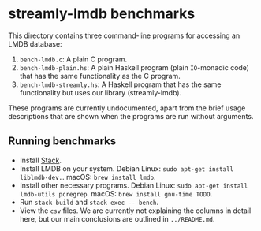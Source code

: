# streamly-lmdb benchmarks

This directory contains three command-line programs for accessing an LMDB database:

1. `bench-lmdb.c`: A plain C program.
2. `bench-lmdb-plain.hs`: A plain Haskell program (plain `IO`-monadic code) that has the same functionality as the C program.
3. `bench-lmdb-streamly.hs`: A Haskell program that has the same functionality but uses our library (streamly-lmdb).

These programs are currently undocumented, apart from the brief usage descriptions that are shown when the programs are run without arguments.

## Running benchmarks

* Install [Stack](https://docs.haskellstack.org/en/stable/README/).
* Install LMDB on your system. Debian Linux: `sudo apt-get install liblmdb-dev.`. macOS: `brew install lmdb`.
* Install other necessary programs. Debian Linux: `sudo apt-get install lmdb-utils pcregrep`. macOS: `brew install gnu-time TODO`.
* Run `stack build` and `stack exec -- bench`.
* View the `csv` files. We are currently not explaining the columns in detail here, but our main conclusions are outlined in `../README.md`.
